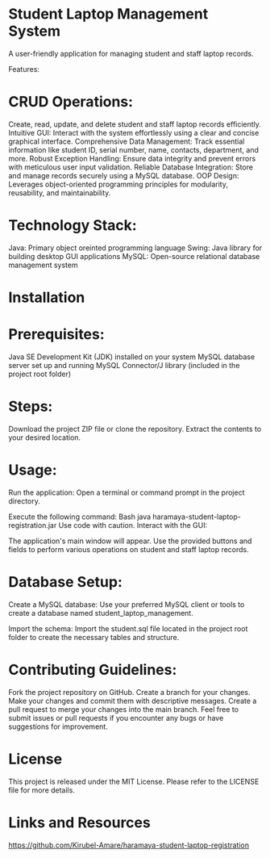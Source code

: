 # Student Laptop Management System

A user-friendly application for managing student and staff laptop records.

Features:

# CRUD Operations: 
Create, read, update, and delete student and staff laptop records efficiently.
Intuitive GUI: Interact with the system effortlessly using a clear and concise graphical interface.
Comprehensive Data Management: Track essential information like student ID, serial number, name, contacts, department, and more.
Robust Exception Handling: Ensure data integrity and prevent errors with meticulous user input validation.
Reliable Database Integration: Store and manage records securely using a MySQL database.
OOP Design: Leverages object-oriented programming principles for modularity, reusability, and maintainability.

# Technology Stack:

Java: Primary object oreinted  programming language
Swing: Java library for building desktop GUI applications
MySQL: Open-source relational database management system

# Installation
# Prerequisites:
Java SE Development Kit (JDK) installed on your system
MySQL database server set up and running
MySQL Connector/J library (included in the project root folder)

# Steps:
Download the project ZIP file or clone the repository.
Extract the contents to your desired location.

# Usage:
Run the application:
Open a terminal or command prompt in the project directory.

Execute the following command:
Bash
java haramaya-student-laptop-registration.jar
Use code with caution. 
Interact with the GUI:

The application's main window will appear.
Use the provided buttons and fields to perform various operations on student and staff laptop records.

# Database Setup:
Create a MySQL database:
Use your preferred MySQL client or tools to create a database named student_laptop_management.

Import the schema:
Import the student.sql file located in the project root folder to create the necessary tables and structure.

# Contributing Guidelines:

Fork the project repository on GitHub.
Create a branch for your changes.
Make your changes and commit them with descriptive messages.
Create a pull request to merge your changes into the main branch.
Feel free to submit issues or pull requests if you encounter any bugs or have suggestions for improvement.

# License
This project is released under the MIT License. Please refer to the LICENSE file for more details.
# Links and Resources
https://github.com/Kirubel-Amare/haramaya-student-laptop-registration
    
